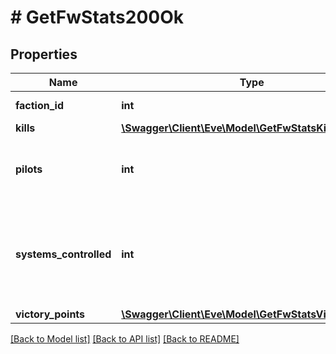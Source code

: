 # # GetFwStats200Ok

## Properties

Name | Type | Description | Notes
------------ | ------------- | ------------- | -------------
**faction_id** | **int** | faction_id integer |
**kills** | [**\Swagger\Client\Eve\Model\GetFwStatsKills**](GetFwStatsKills.md) |  |
**pilots** | **int** | How many pilots fight for the given faction |
**systems_controlled** | **int** | The number of solar systems controlled by the given faction |
**victory_points** | [**\Swagger\Client\Eve\Model\GetFwStatsVictoryPoints**](GetFwStatsVictoryPoints.md) |  |

[[Back to Model list]](../../README.md#models) [[Back to API list]](../../README.md#endpoints) [[Back to README]](../../README.md)
